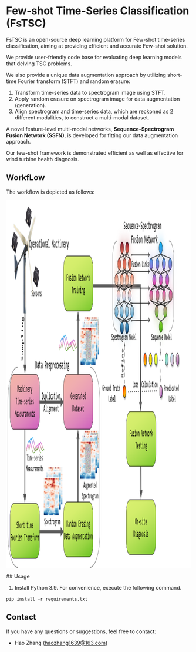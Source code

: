 # Few-shot Time-Series Classification (FsTSC)
FsTSC is an open-source deep learning platform for Few-shot time-series classification, aiming at providing efficient and accurate Few-shot solution.


We provide user-friendly code base for evaluating deep learning models that delving TSC problems. 

We also provide a unique data augmentation approach by utilizing short-time Fourier transform (STFT) and random erasure: 
1. Transform time-series data to spectrogram image using STFT.
2. Apply random erasure on spectrogram image for data augmentation (generation).
3. Align spectrogram and time-series data, which are reckoned as 2 different modalities, to construct a multi-modal dataset.

A novel feature-level multi-modal networks, **Sequence-Spectrogram Fusion Network (SSFN)**, is developed for fitting our data augmentation approach.

Our few-shot framework is demonstrated efficient as well as effective for wind turbine health diagnosis. 
## WorkfLow
The workflow is depicted as follows:
<p align="center">
<img src=".\pro_pic\Workflow.png" height = "1000" alt="" align=center />
</p>
## Usage

1. Install Python 3.9. For convenience, execute the following command.

```
pip install -r requirements.txt
```

## Contact
If you have any questions or suggestions, feel free to contact:

- Hao Zhang (haozhang1639@163.com)
